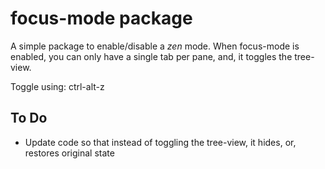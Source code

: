 # focus-mode package

A simple package to enable/disable a _zen_ mode. When focus-mode is enabled, you can only have a single tab per pane, and, it toggles the tree-view.

Toggle using: ctrl-alt-z

## To Do
* Update code so that instead of toggling the tree-view, it hides, or, restores original state
